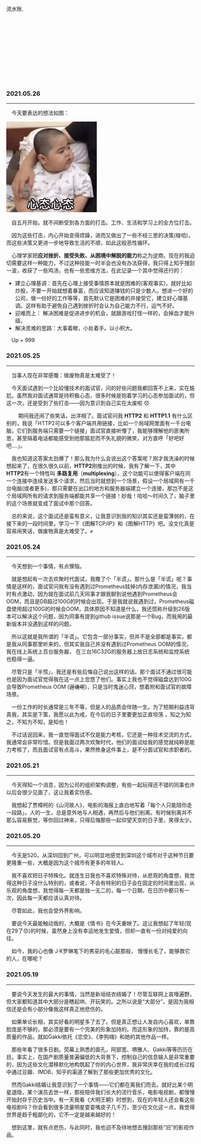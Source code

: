 流水账.

<br></br>
<br></br>
<br></br>
<br></br>
<br></br>



### 2021.05.26

---

&emsp;今天要表达的想法如图：

![xtxt](/images/xtxt.gif)

&emsp;自五月开始，就不间断受到各方面的打击。工作、生活和学习上的全方位打击。

&emsp;因为这些打击，内心开始变得烦躁，进而又做出了一些不经三思的决策(梭哈)，而这些决策又更进一步地导致生活的不顺，如此这般恶性循环。

&emsp;心理学家把**应对挫折、接受失败、从困境中解脱的能力**称之为逆商。现在的我迫切需要这样一种能力，不过这种技能一时半会也没有办法获得，我只得上知乎搜刮一波，收获了一些鸡汤，也有一些思维方法，在此记录一个其中觉得还行的：

* 建立心理基调：首先在心理上接受事情原本就是困难的(客观事实)，就好比如炒股，不要一开始就想着暴富，而应该知道赚钱的只是少数人。想进一个好的公司，做一份好的工作等等，首先默认它是困难的并接受它，建立好心理基调。这样有助于避免自己遇到挫折时会认为自己能力不行，运气不好。
* 迎难而上： 解决困难是促进进步的机会，就跟游戏打怪一样的，会掉血才能升级。
* 解决苦难的思路：大事着眼，小处着手。以小积大。

&emsp;Up + 999



### 2021.05.25

---

&emsp;当事人现在非常感慨：做废物真是太难受了！

&emsp;今天面试遇到一个比较懂技术的面试官，问的好些问题我都回答不上来，实在尴尬。虽然我对面试通常是持积极心态，很多时候是抱着学习的心态参加面试的，但这一次，还是受到了些打击——因为意识到自己实在太废啦 😞

&emsp; &emsp;期间我还闹了些笑话，出洋相了。面试官问我 **HTTP2** 和 **HTTP1.1** 有什么区别的，我说「HTTP2可以多个客户端共用链接，比如一个局域网里面有一千台电脑，它们到服务端只需要一个链接」面试官直接听懵了，我能够理解他的匪夷所思，甚至隔着电话都能感受到他那尴尬而不失礼貌的微笑，对方直呼「好吧好吧....」。

&emsp;我也知道这答案太劲爆了！那么我为什么会说出这个答案呢？刚才我洗澡的时候想起来了，在很久很久以前，**HTTP2**刚推出的时候，我有了解一下，其中 **HTTP2**有一个特性叫 **多路复用**（**multiplexing**），这个功能可以使得客户端在同一个连接中连续发送多个请求，然后当时就想到一个场景，假设一个局域网有一千台电脑(或者更多)，那只需要在出口的地方和服务器端建立一个连接，那岂不是这个局域网所有的请求到服务端都能共享一个链接！妙哉！哈哈～时间久了，脑子里的这个场景就变成了面试中那个回答。

&emsp;总的来说，这个面试还是蛮有意义，让我意识到我的知识其实还是蛮薄弱的，在接下来的一段时间里，学习一下《图解TCP/IP》和《图解HTTP》吧。没文化真是容易闹笑话，做废物真是太难受了。✊



### 2021.05.24

---

&emsp;今天想到一个事情，有点懊恼。

&emsp;就是想起有一次去欢聚时代面试，我撒了个「半谎」。那什么是「半谎」呢？事情是这样的，面试官问我有没有遇到过Prometheus挂掉(内存泄漏)的情况，我当时有点激动，因为就在面试前几天同事才跟我聊到说他遇到Prometheus会OOM，而且是DB超过100G的时候会出现。于是我就说我遇到过，Prometheus磁盘使用超过100G的时候会OOM，具体原因不知道是什么，我还慌称升级到26版本可以解决这个问题，因为同事有提到github issue说那是一个Bug，而我用的最新版本并没遇到这样的问题。

&emsp;所以这就是我所谓的「半谎」。它包含一部分事实，但并不是全部都是事实，都是我从同事那里听来的，但其实我自己并没有遇到过Prometheus OOM的情况，我在线上系统上百台服务器， 在三台16C32G的服务器上放日志系统和监控系统也稳得一逼。

&emsp;尽管只是「半慌」，我还是有些后悔自己说出这样的话。那个面试不通过很可能也是因为面试官觉得我在这一点上忽悠了他们。事实上我也不觉得磁盘达到100G会导致Prometheus OOM (~~逗谁呢~~)，只是当时鬼迷心窍，想着附和面试官的故障场景。

&emsp;一份工作的时长通常是三年不等，但是人的品质会伴随一生。为了短期利益违背真我，其实是下策，我愿以此为戒，在今后的日子里要更加正直坦荡 ，知之为知之，不知为不知，是知也！

&emsp;不过话说回来，我一直觉得面试不仅是能力考核，它还是一种技术交流的方式，我通常会非常珍惜。但是我面过两次欢聚时代，他们的面试给我的感觉就纯粹是能力考核了，而且面试官有点高斗，果然修身这件事上，是不分面试官和求职者的。



### 2021.05.21

---

&emsp;今天得知一个消息，因为公司的组织架构调整，有些一起玩得还不错的同事也许以后会很少见面了，这让我着实伤感。

&emsp;我想起了贾樟柯的《山河故人》，电影的海报上直白地写着「每个人只能陪你走一段路」。人的一生，总是意外地与人相遇，再然后与他们别离。有时候别离并不那么容易察觉，等你回过神来，只得后悔那些一起仰望天空的日子里，笑得太少。



### 2021.05.20

---

&emsp;今天是520。从深圳回到广州，可以明显地感觉到深圳这个城市对于这种节日要更隆重一些，大概是因为这个城市有更多的年轻人。

&emsp;我不喜欢把日子特殊化。就连生日我也不喜欢特殊对待，从悲观的角度想，我觉得这种日子没什么特别的，或者说，不会有特别的日子会在固定的时间里出现，从乐观的角度想，我觉得每一天都是独一无二的，每一个日期，在日历中都只有一次，因此每一天都应该认真对待。

&emsp;尽管如此，我也会受外界影响。

&emsp;要说今天最能触动我的，大概是《情书》在今天重映了。这让我想起了年轻(现在29了😞)的时候，虽然身上没有幸运地发生爱情，但却一直有一份对纯爱的向往。

&emsp;如今，我的心也像 J·K罗琳笔下的男巫的毛心脏那般， 慢慢长毛了，能够救它的人，在哪呢？



### 2021.05.19

---

&emsp;要说今天发生的最大的事情，当然是新垣结衣结婚了！尽管互联网上哀嚎遍野，但大家都知道其中大部分是瞎起哄、开玩笑的。之所以说是“大部分”，是因为我相信还是会有小部分像我这样真正地悲伤的。

&emsp;如果单论长相，其实好看的明星多了去了。但是真正想让人发自内心喜欢，单靠脸庞是不够的，那必须是要有一个完美的形象加持的。而这形象的加持，靠的是高质量的作品，就如Gakki依托《恋空》、《李狗嗨》和她的其他作品一样。

&emsp;那些年看了很多日剧。荧幕上熟悉的面孔，阿部宽、堺雅人、Gakki等等历历在目。事实上，在国产剧质量普遍偏低的大背景下，控制自己的信息输入是非常重要的，因为这些文化潜移默化地构筑起了你的内心世界，我非常庆幸在我的成长过程中通过豆瓣、IMDB、知乎的渠道了解到了那些更加优秀的文化。

&emsp;然而Gakki结婚让我意识到了一个事情——它们都在离我们而去。就好比某个明星退隐，某个演员去世一样，那些陪伴我们长大的流行音乐，电影电视剧，都慢慢开始封存于历史当中。有一天我看《大明王朝》时想到，现在的年轻人还会看这些电视剧吗？你会看到很多流量明星耍耍嘴皮子几千万，至少在文化这一点，我觉得世界是趋于粗鄙化的，它不一定是越来越好的！

&emsp;想到这里，就有点悲伤，与此同时，我也迫不及待地想去搜刮那些“旧”的影视作品。



